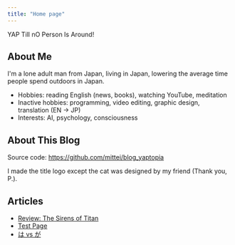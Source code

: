 ```yaml
---
title: "Home page"
---
```


YAP Till nO Person Is Around!

## About Me

I'm a lone adult man from Japan, living in Japan, lowering the average time people spend outdoors in Japan.

- Hobbies: reading English (news, books), watching YouTube, meditation
- Inactive hobbies: programming, video editing, graphic design, translation (EN -> JP)
- Interests: AI, psychology, consciousness

## About This Blog

Source code: https://github.com/mittei/blog_yaptopia

I made the title logo except the cat was designed by my friend (Thank you, P.).

## Articles

- [Review: The Sirens of Titan](posts/the-sirens-of-titan/)
- [Test Page](posts/bla/)
- [は vs が](posts/jp-wa-vs-ga/)
